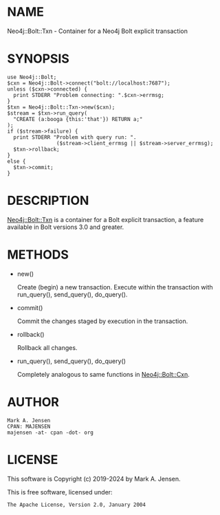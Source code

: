 # NAME

Neo4j::Bolt::Txn - Container for a Neo4j Bolt explicit transaction

# SYNOPSIS

    use Neo4j::Bolt;
    $cxn = Neo4j::Bolt->connect("bolt://localhost:7687");
    unless ($cxn->connected) {
      print STDERR "Problem connecting: ".$cxn->errmsg;
    }
    $txn = Neo4j::Bolt::Txn->new($cxn);
    $stream = $txn->run_query(
      "CREATE (a:booga {this:'that'}) RETURN a;"
    );
    if ($stream->failure) {
      print STDERR "Problem with query run: ".
                    ($stream->client_errmsg || $stream->server_errmsg);
      $txn->rollback;
    }
    else {
      $txn->commit;
    }

# DESCRIPTION

[Neo4j::Bolt::Txn](/lib/Neo4j/Bolt/Txn.md) is a container for a Bolt explicit transaction, a feature
available in Bolt versions 3.0 and greater.

# METHODS

- new()

    Create (begin) a new transaction. Execute within the transaction with run\_query(), send\_query(), do\_query().

- commit()

    Commit the changes staged by execution in the transaction.

- rollback()

    Rollback all changes.

- run\_query(), send\_query(), do\_query()

    Completely analogous to same functions in [Neo4j::Bolt::Cxn](/lib/Neo4j/Bolt/Cxn.md).

# AUTHOR

    Mark A. Jensen
    CPAN: MAJENSEN
    majensen -at- cpan -dot- org

# LICENSE

This software is Copyright (c) 2019-2024 by Mark A. Jensen.

This is free software, licensed under:

    The Apache License, Version 2.0, January 2004
